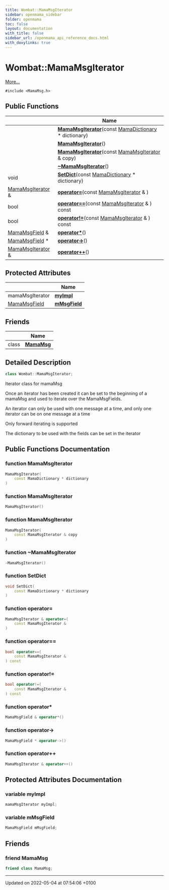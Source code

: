 ```yaml
---
title: Wombat::MamaMsgIterator
sidebar: openmama_sidebar
folder: openmama
toc: false
layout: documentation
with_title: false
sidebar_url: /openmama_api_reference_docs.html
with_doxylinks: true
---
```


# Wombat::MamaMsgIterator



 [More...](#detailed-description)


`#include <MamaMsg.h>`

## Public Functions

|                | Name           |
| -------------- | -------------- |
| | **[MamaMsgIterator](classWombat_1_1MamaMsgIterator.html#function-mamamsgiterator)**(const [MamaDictionary](classWombat_1_1MamaDictionary.html) * dictionary) |
| | **[MamaMsgIterator](classWombat_1_1MamaMsgIterator.html#function-mamamsgiterator)**() |
| | **[MamaMsgIterator](classWombat_1_1MamaMsgIterator.html#function-mamamsgiterator)**(const [MamaMsgIterator](classWombat_1_1MamaMsgIterator.html) & copy) |
| | **[~MamaMsgIterator](classWombat_1_1MamaMsgIterator.html#function-~mamamsgiterator)**() |
| void | **[SetDict](classWombat_1_1MamaMsgIterator.html#function-setdict)**(const [MamaDictionary](classWombat_1_1MamaDictionary.html) * dictionary) |
| [MamaMsgIterator](classWombat_1_1MamaMsgIterator.html) & | **[operator=](classWombat_1_1MamaMsgIterator.html#function-operator=)**(const [MamaMsgIterator](classWombat_1_1MamaMsgIterator.html) & ) |
| bool | **[operator==](classWombat_1_1MamaMsgIterator.html#function-operator==)**(const [MamaMsgIterator](classWombat_1_1MamaMsgIterator.html) & ) const |
| bool | **[operator!=](classWombat_1_1MamaMsgIterator.html#function-operator!=)**(const [MamaMsgIterator](classWombat_1_1MamaMsgIterator.html) & ) const |
| [MamaMsgField](classWombat_1_1MamaMsgField.html) & | **[operator*](classWombat_1_1MamaMsgIterator.html#function-operator*)**() |
| [MamaMsgField](classWombat_1_1MamaMsgField.html) * | **[operator->](classWombat_1_1MamaMsgIterator.html#function-operator->)**() |
| [MamaMsgIterator](classWombat_1_1MamaMsgIterator.html) & | **[operator++](classWombat_1_1MamaMsgIterator.html#function-operator++)**() |

## Protected Attributes

|                | Name           |
| -------------- | -------------- |
| mamaMsgIterator | **[myImpl](classWombat_1_1MamaMsgIterator.html#variable-myimpl)**  |
| [MamaMsgField](classWombat_1_1MamaMsgField.html) | **[mMsgField](classWombat_1_1MamaMsgIterator.html#variable-mmsgfield)**  |

## Friends

|                | Name           |
| -------------- | -------------- |
| class | **[MamaMsg](classWombat_1_1MamaMsgIterator.html#friend-mamamsg)**  |

## Detailed Description

```cpp
class Wombat::MamaMsgIterator;
```


Iterator class for mamaMsg

Once an iterator has been created it can be set to the beginning of a mamaMsg and used to iterate over the MamaMsgFields.

An iterator can only be used with one message at a time, and only one iterator can be on one message at a time

Only forward iterating is supported

The dictionary to be used with the fields can be set in the iterator 

## Public Functions Documentation

### function MamaMsgIterator

```cpp
MamaMsgIterator(
    const MamaDictionary * dictionary
)
```


### function MamaMsgIterator

```cpp
MamaMsgIterator()
```


### function MamaMsgIterator

```cpp
MamaMsgIterator(
    const MamaMsgIterator & copy
)
```


### function ~MamaMsgIterator

```cpp
~MamaMsgIterator()
```


### function SetDict

```cpp
void SetDict(
    const MamaDictionary * dictionary
)
```


### function operator=

```cpp
MamaMsgIterator & operator=(
    const MamaMsgIterator & 
)
```


### function operator==

```cpp
bool operator==(
    const MamaMsgIterator & 
) const
```


### function operator!=

```cpp
bool operator!=(
    const MamaMsgIterator & 
) const
```


### function operator*

```cpp
MamaMsgField & operator*()
```


### function operator->

```cpp
MamaMsgField * operator->()
```


### function operator++

```cpp
MamaMsgIterator & operator++()
```


## Protected Attributes Documentation

### variable myImpl

```cpp
mamaMsgIterator myImpl;
```


### variable mMsgField

```cpp
MamaMsgField mMsgField;
```


## Friends

### friend MamaMsg

```cpp
friend class MamaMsg;
```


-------------------------------

Updated on 2022-05-04 at 07:54:06 +0100